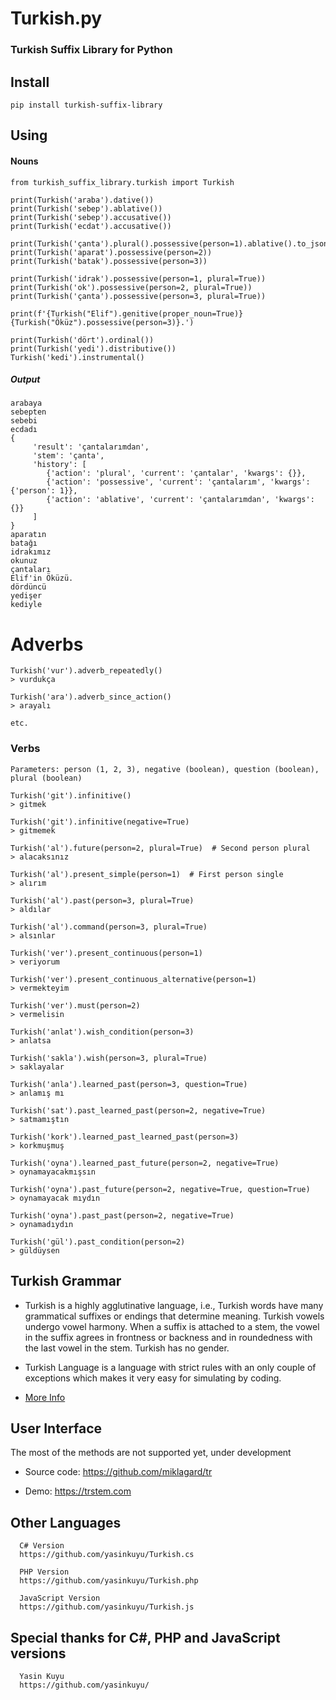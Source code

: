 Turkish.py
==========

### Turkish Suffix Library for Python

## Install 
    pip install turkish-suffix-library

## Using

#### Nouns
    from turkish_suffix_library.turkish import Turkish

    print(Turkish('araba').dative())
    print(Turkish('sebep').ablative())
    print(Turkish('sebep').accusative())
    print(Turkish('ecdat').accusative())
   
    print(Turkish('çanta').plural().possessive(person=1).ablative().to_json())
    print(Turkish('aparat').possessive(person=2))
    print(Turkish('batak').possessive(person=3))
   
    print(Turkish('idrak').possessive(person=1, plural=True))
    print(Turkish('ok').possessive(person=2, plural=True))
    print(Turkish('çanta').possessive(person=3, plural=True))
   
    print(f'{Turkish("Elif").genitive(proper_noun=True)} {Turkish("Öküz").possessive(person=3)}.')
   
    print(Turkish('dört').ordinal())
    print(Turkish('yedi').distributive())
    Turkish('kedi').instrumental()

        
##### Output
    arabaya
    sebepten
    sebebi
    ecdadı
    {
         'result': 'çantalarımdan', 
         'stem': 'çanta', 
         'history': [
            {'action': 'plural', 'current': 'çantalar', 'kwargs': {}}, 
            {'action': 'possessive', 'current': 'çantalarım', 'kwargs': {'person': 1}}, 
            {'action': 'ablative', 'current': 'çantalarımdan', 'kwargs': {}}
         ]
    }
    aparatın
    batağı
    idrakımız
    okunuz
    çantaları
    Elif'in Öküzü.
    dördüncü
    yedişer
    kediyle


# Adverbs
    Turkish('vur').adverb_repeatedly()
    > vurdukça

    Turkish('ara').adverb_since_action()
    > arayalı

    etc.

### Verbs
    Parameters: person (1, 2, 3), negative (boolean), question (boolean), plural (boolean)

    Turkish('git').infinitive()
    > gitmek 
    
    Turkish('git').infinitive(negative=True)
    > gitmemek

    Turkish('al').future(person=2, plural=True)  # Second person plural
    > alacaksınız

    Turkish('al').present_simple(person=1)  # First person single
    > alırım
    
    Turkish('al').past(person=3, plural=True)
    > aldılar
    
    Turkish('al').command(person=3, plural=True)
    > alsınlar
    
    Turkish('ver').present_continuous(person=1)
    > veriyorum
    
    Turkish('ver').present_continuous_alternative(person=1)
    > vermekteyim
    
    Turkish('ver').must(person=2)
    > vermelisin
    
    Turkish('anlat').wish_condition(person=3)
    > anlatsa
    
    Turkish('sakla').wish(person=3, plural=True)
    > saklayalar
    
    Turkish('anla').learned_past(person=3, question=True)
    > anlamış mı
    
    Turkish('sat').past_learned_past(person=2, negative=True)
    > satmamıştın
    
    Turkish('kork').learned_past_learned_past(person=3)
    > korkmuşmuş
    
    Turkish('oyna').learned_past_future(person=2, negative=True)
    > oynamayacakmışsın
    
    Turkish('oyna').past_future(person=2, negative=True, question=True)
    > oynamayacak mıydın
    
    Turkish('oyna').past_past(person=2, negative=True)
    > oynamadıydın
    
    Turkish('gül').past_condition(person=2)
    > güldüysen

## Turkish Grammar
 * Turkish is a highly agglutinative language, i.e., Turkish words have many 
   grammatical suffixes or endings that determine meaning. Turkish vowels 
   undergo vowel harmony. When a suffix is attached to a stem, the vowel in 
   the suffix agrees in frontness or backness and in roundedness with the last 
   vowel in the stem. Turkish has no gender.

 * Turkish Language is a language with strict rules with an only couple of 
   exceptions which makes it very easy for simulating by coding.

 * [More Info](http://en.wikipedia.org/wiki/Turkish_grammar)

## User Interface

The most of the methods are not supported yet, under development

* Source code: https://github.com/miklagard/tr

* Demo: https://trstem.com

## Other Languages 
      C# Version
      https://github.com/yasinkuyu/Turkish.cs
      
      PHP Version
      https://github.com/yasinkuyu/Turkish.php
      
      JavaScript Version
      https://github.com/yasinkuyu/Turkish.js


## Special thanks for C#, PHP and JavaScript versions
      Yasin Kuyu
      https://github.com/yasinkuyu/
